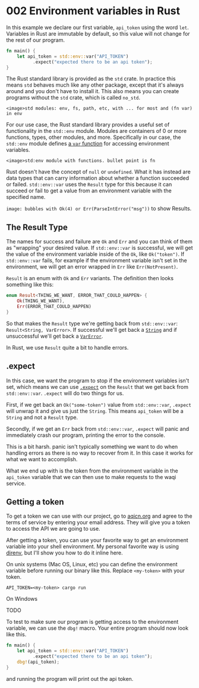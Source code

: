 # 002 Environment variables in Rust

In this example we declare our first variable, `api_token` using the word `let`. Variables in Rust are immutable by default, so this value will not change for the rest of our program.

```rust
fn main() {
    let api_token = std::env::var("API_TOKEN")
          .expect("expected there to be an api token");
}
```

The Rust standard library is provided as the `std` crate. In practice this means `std` behaves much like any other package, except that it's always around and you don't have to install it. This also means you can create programs without the `std` crate, which is called `no_std`.

`<image>std modules: env, fs, path, etc, with ... for most and (fn var) in env`

For our use case, the Rust standard library provides a useful set of functionality in the `std::env` module. Modules are containers of 0 or more functions, types, other modules, and more. Specifically in our case, the `std::env` module defines [a `var` function](https://doc.rust-lang.org/std/env/fn.var.html) for accessing environment variables.

`<image>std:env module with functions. bullet point is fn`

Rust doesn't have the concept of `null` or `undefined`. What it has instead are data types that can carry information about whether a function succeeded or failed. `std::env::var` uses the `Result` type for this because it can succeed or fail to get a value from an environment variable with the specified name.

`image: bubbles with Ok(4) or Err(ParseIntError("msg"))` to show Results.

## The Result Type

The names for success and failure are `Ok` and `Err` and you can think of them as "wrapping" your desired value. If `std::env::var` is successful, we will get the value of the environment variable inside of the `Ok`, like `Ok("token")`. If `std::env::var` fails, for example if the environment variable isn't set in the environment, we will get an error wrapped in `Err` like `Err(NotPresent)`.

`Result` is an enum with `Ok` and `Err` variants. The definition then looks something like this:

```rust
enum Result<THING_WE_WANT, ERROR_THAT_COULD_HAPPEN> {
    Ok(THING_WE_WANT),
    Err(ERROR_THAT_COULD_HAPPEN)
}
```

So that makes the `Result` type we're getting back from `std::env::var`: `Result<String, VarError>`. If successful we'll get back a [`String`](https://doc.rust-lang.org/std/string/struct.String.html) and if unsuccessful we'll get back a [`VarError`](https://doc.rust-lang.org/std/env/enum.VarError.html).

In Rust, we use `Result` quite a bit to handle errors.

## .expect

In this case, we want the program to stop if the environment variables isn't set, which means we can use [`.expect`](https://doc.rust-lang.org/std/result/enum.Result.html#method.expect) on the `Result` that we get back from `std::env::var`. `.expect` will do two things for us.

First, if we get back an `Ok("some-token")` value from `std::env::var`, `.expect` will unwrap it and give us just the `String`. This means `api_token` will be a `String` and not a `Result` type.

Secondly, if we get an `Err` back from `std::env::var`, `.expect` will panic and immediately crash our program, printing the error to the console.

This is a bit harsh. panic isn't typically something we want to do when handling errors as there is no way to recover from it. In this case it works for what we want to accomplish.

What we end up with is the token from the environment variable in the `api_token` variable that we can then use to make requests to the waqi service.

## Getting a token

To get a token we can use with our project, go to [aqicn.org](http://aqicn.org/data-platform/token/#/) and agree to the terms of service by entering your email address. They will give you a token to access the API we are going to use.

After getting a token, you can use your favorite way to get an environment variable into your shell environment. My personal favorite way is using [direnv](https://direnv.net/), but I'll show you how to do it inline here.

On unix systems (Mac OS, Linux, etc) you can define the environment variable before running our binary like this. Replace `<my-token>` with your token.

```
API_TOKEN=<my-token> cargo run
```

On Windows

TODO

To test to make sure our program is getting access to the environment variable, we can use the `dbg!` macro. Your entire program should now look like this.

```rust
fn main() {
    let api_token = std::env::var("API_TOKEN")
          .expect("expected there to be an api token");
    dbg!(api_token);
}
```

and running the program will print out the api token.

